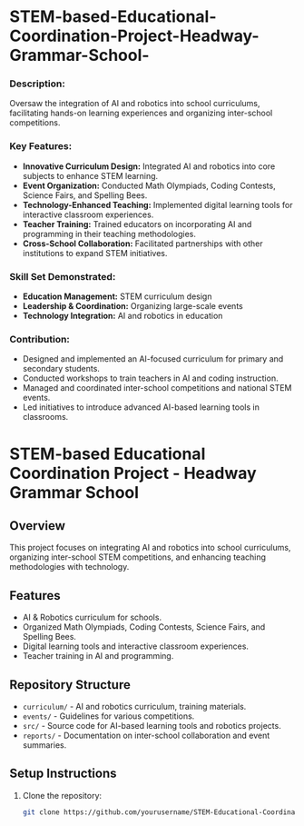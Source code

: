 # STEM-based-Educational-Coordination-Project-Headway-Grammar-School-

### **Description:**
Oversaw the integration of AI and robotics into school curriculums, facilitating hands-on learning experiences and organizing inter-school competitions.

### **Key Features:**
- **Innovative Curriculum Design:** Integrated AI and robotics into core subjects to enhance STEM learning.
- **Event Organization:** Conducted Math Olympiads, Coding Contests, Science Fairs, and Spelling Bees.
- **Technology-Enhanced Teaching:** Implemented digital learning tools for interactive classroom experiences.
- **Teacher Training:** Trained educators on incorporating AI and programming in their teaching methodologies.
- **Cross-School Collaboration:** Facilitated partnerships with other institutions to expand STEM initiatives.

### **Skill Set Demonstrated:**
- **Education Management:** STEM curriculum design
- **Leadership & Coordination:** Organizing large-scale events
- **Technology Integration:** AI and robotics in education

### **Contribution:**
- Designed and implemented an AI-focused curriculum for primary and secondary students.
- Conducted workshops to train teachers in AI and coding instruction.
- Managed and coordinated inter-school competitions and national STEM events.
- Led initiatives to introduce advanced AI-based learning tools in classrooms.


# STEM-based Educational Coordination Project - Headway Grammar School

## Overview
This project focuses on integrating AI and robotics into school curriculums, organizing inter-school STEM competitions, and enhancing teaching methodologies with technology.

## Features
- AI & Robotics curriculum for schools.
- Organized Math Olympiads, Coding Contests, Science Fairs, and Spelling Bees.
- Digital learning tools and interactive classroom experiences.
- Teacher training in AI and programming.

## Repository Structure
- `curriculum/` - AI and robotics curriculum, training materials.
- `events/` - Guidelines for various competitions.
- `src/` - Source code for AI-based learning tools and robotics projects.
- `reports/` - Documentation on inter-school collaboration and event summaries.

## Setup Instructions
1. Clone the repository:
   ```sh
   git clone https://github.com/yourusername/STEM-Educational-Coordination.git
